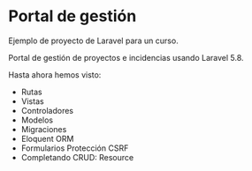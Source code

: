 # Portal de gestión

Ejemplo de proyecto de Laravel para un curso. 

Portal de gestión de proyectos e incidencias usando Laravel 5.8.

Hasta ahora hemos visto:

  * Rutas
  * Vistas
  * Controladores
  * Modelos
  * Migraciones
  * Eloquent ORM
  * Formularios Protección CSRF
  * Completando CRUD: Resource


